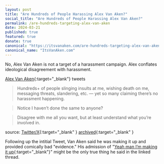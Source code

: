 ```yaml
---
layout: post
title: "Are Hundreds of People Harassing Alex Van Aken?"
social_title: "Are Hundreds of People Harassing Alex Van Aken?"
permalink: /are-hundreds-targeting-alex-van-aken
date: 2024-03-21
published: true
featured: true
donate: true
canonical: "https://itsvanaken.com/are-hundreds-targeting-alex-van-aken"
canonical_name: "ItsVanAken.com"
---
```


No, Alex Van Aken is not a target of a harassment campaign. Alex conflates ideological disagreement with harassment.

[Alex Van Aken](https://twitter.com/itsVanAken){:target="_blank"} tweets

> Hundreds+ of people slinging insults at me, wishing death on me, messaging threats, slandering, etc. — yet so many claiming there’s no harassment happening.

> Notice I haven’t done the same to anyone?

> Disagree with me all you want, but at least understand what you’re involved in.

source: [Twitter/X](https://twitter.com/itsVanAken/status/1768332732629713191){:target="_blank" } [archived](https://web.archive.org/web/20240322000125/https://twitter.com/itsVanAken/status/1768332732629713191){:target="_blank" }

Following up the intitial Tweet, Van Aken said he was making it up and provided comically bad "evidence." His admission of "[Yeah man I’m making it up](https://x.com/itsVanAken/status/1768340367613612529?s=20){:target="_blank"}" might be the only true thing he said in the linked thread. 

 